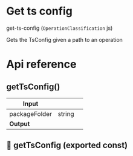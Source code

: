 # Get ts config

get-ts-config (`OperationClassification` js)

Gets the TsConfig given a path to an operation




# Api reference

## getTsConfig()

| Input      |    |    |
| ---------- | -- | -- |
| packageFolder | string |  |
| **Output** |    |    |



## 📄 getTsConfig (exported const)

